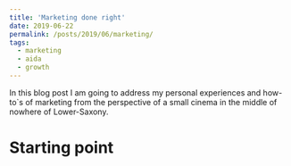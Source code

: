 ```yaml
---
title: 'Marketing done right'
date: 2019-06-22
permalink: /posts/2019/06/marketing/
tags:
  - marketing
  - aida
  - growth
---
```


In this blog post I am going to address my personal experiences and how-to`s of marketing from  the perspective of a small cinema in the middle of nowhere of Lower-Saxony.

Starting point
======

